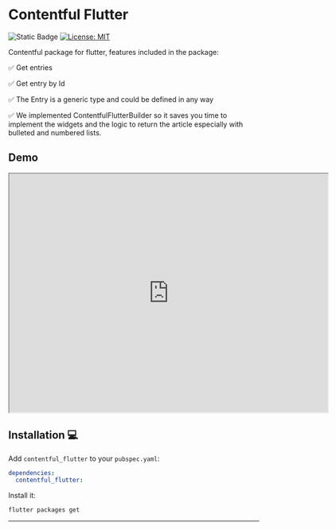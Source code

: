 # Contentful Flutter

![Static Badge](https://img.shields.io/badge/Powered_by-Hackberry-purple?logo=https%3A%2F%2Fimages.squarespace-cdn.com%2Fcontent%2Fv1%2F64ca1605fe6d9558d84c5b3e%2F1c231bbf-fdaa-46d3-b991-71eb03212971%2Fhackberry-secondary-symbol-tansparent.png%3Fformat%3D300w)
[![License: MIT][license_badge]][license_link]

Contentful package for flutter, features included in the package:

✅ Get entries

✅ Get entry by Id

✅ The Entry is a generic type and could be defined in any way

✅ We implemented ContentfulFlutterBuilder so it saves you time to implement the widgets and the logic to return the article especially with bulleted and numbered lists.


## Demo 

<iframe src="https://drive.google.com/file/d/12pPb7vmAEEKaV-MJ4BqKsQx_v2vQ3-gO/preview" width="640" height="480" allow="autoplay"></iframe>

## Installation 💻

Add `contentful_flutter` to your `pubspec.yaml`:

```yaml
dependencies:
  contentful_flutter:
```

Install it:

```sh
flutter packages get
```

---

[flutter_install_link]: https://docs.flutter.dev/get-started/install
[license_badge]: https://img.shields.io/badge/license-MIT-blue.svg
[license_link]: https://opensource.org/licenses/MIT
